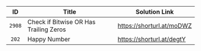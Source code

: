 | ID | Title | Solution Link | 
| :---: | --- | --- | 
| `2908` | Check if Bitwise OR Has Trailing Zeros | https://shorturl.at/moDWZ |
| `202` | Happy Number | https://shorturl.at/degtY | 
